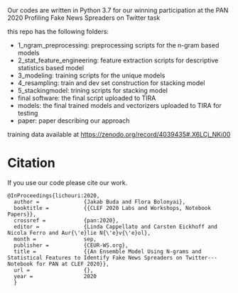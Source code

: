 Our codes are written in Python 3.7 for our winning participation at the PAN 2020 Profiling Fake News Spreaders on Twitter task

this repo has the following folders:

- 1_ngram_preprocessing: preprocessing scripts for the n-gram based models
- 2_stat_feature_engineering: feature extraction scripts for descriptive statistics based model
- 3_modeling: training scripts for the unique models
- 4_resampling: train and dev set construction for stacking model
- 5_stackingmodel: trining scripts for stacking model
- final software: the final script uploaded to TIRA
- models: the final trained models and vectorizers uploaded to TIRA for testing
- paper: paper describing our approach

training data available at https://zenodo.org/record/4039435#.X6LCj_NKi00


# Citation

If you use our code please cite our work.

    @InProceedings{lichouri:2020,
      author =              {Jakab Buda and Flora Bolonyai},
      booktitle =           {{CLEF 2020 Labs and Workshops, Notebook Papers}},
      crossref =            {pan:2020},
      editor =              {Linda Cappellato and Carsten Eickhoff and Nicola Ferro and Aur{\'e}lie N{\'e}v{\'e}ol},
      month =               sep,
      publisher =           {CEUR-WS.org},
      title =               {{An Ensemble Model Using N-grams and Statistical Features to Identify Fake News Spreaders on Twitter---Notebook for PAN at CLEF 2020}},
      url =                 {},
      year =                2020
      }
